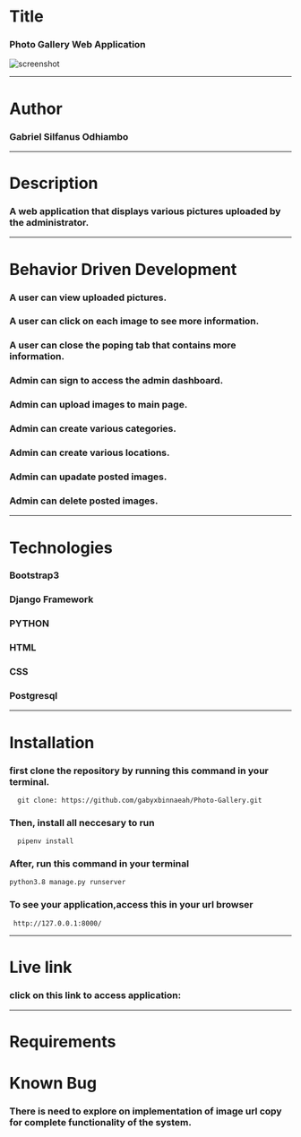 # Title 
### Photo Gallery Web Application
![screenshot](/images/home.png)
___

# Author 

### Gabriel Silfanus Odhiambo
___ 

# Description 
### A web application that displays various pictures uploaded by the administrator. 
___ 

# Behavior Driven Development

### A user can view uploaded pictures.
### A user can click on each image to see more information.
### A user can  close the poping tab that contains more information.
### Admin can sign to access the admin dashboard.

### Admin can upload images to main page.
### Admin can create various categories.
### Admin can create various locations.
### Admin can upadate posted images.
### Admin can delete posted images.

___

# Technologies

### Bootstrap3
### Django Framework
### PYTHON
### HTML 
### CSS
### Postgresql 
 
___

# Installation
### first clone the repository by running this command in your terminal.
      
      git clone: https://github.com/gabyxbinnaeah/Photo-Gallery.git

### Then, install all neccesary to run 
      pipenv install
   
### After, run this command in your terminal

    python3.8 manage.py runserver 


### To see your application,access this in your url browser

     http://127.0.0.1:8000/
___

# Live link

### click on this link to access application:

___


# Requirements


# Known Bug 
### There is need to explore on implementation of image url copy  for complete functionality of the system.